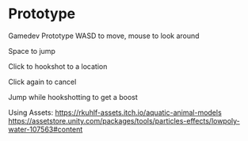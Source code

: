 # Prototype
Gamedev Prototype
WASD to move, mouse to look around

Space to jump

Click to hookshot to a location

Click again to cancel

Jump while hookshotting to get a boost

Using Assets:
https://rkuhlf-assets.itch.io/aquatic-animal-models
https://assetstore.unity.com/packages/tools/particles-effects/lowpoly-water-107563#content

